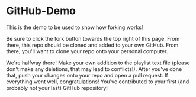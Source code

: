 # GitHub-Demo
This is the demo to be used to show how forking works!

Be sure to click the fork button towards the top right of this page. From there, this repo should be cloned and added to your own GitHub. 
From there, you'll want to clone your repo onto your personal computer. 

We're halfway there! Make your own addition to the playlist text file (please don't make any deletions, that may lead to conflicts!). After
you've done that, push your changes onto your repo and open a pull request. If everything went well, congratulations! You've contributed
to your first (and probably not your last) GitHub repository!

